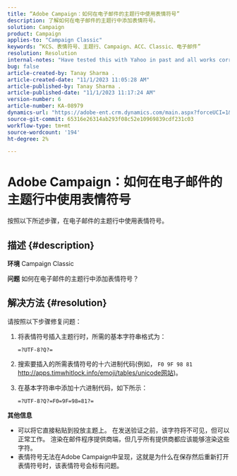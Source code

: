 ```yaml
---
title: “Adobe Campaign：如何在电子邮件的主题行中使用表情符号”
description: 了解如何在电子邮件的主题行中添加表情符号。
solution: Campaign
product: Campaign
applies-to: "Campaign Classic"
keywords: “KCS、表情符号、主题行、Campaign、ACC、Classic、电子邮件”
resolution: Resolution
internal-notes: "Have tested this with Yahoo in past and all works correctly, but Microsoft Outlook only displays the encoding"
bug: false
article-created-by: Tanay Sharma .
article-created-date: "11/1/2023 11:05:28 AM"
article-published-by: Tanay Sharma .
article-published-date: "11/1/2023 11:17:24 AM"
version-number: 6
article-number: KA-08979
dynamics-url: "https://adobe-ent.crm.dynamics.com/main.aspx?forceUCI=1&pagetype=entityrecord&etn=knowledgearticle&id=dd8ab88c-a678-ee11-8179-6045bd006149"
source-git-commit: 65316e26314ab293f08c52e10969839cdf231c03
workflow-type: tm+mt
source-wordcount: '194'
ht-degree: 2%

---
```


# Adobe Campaign：如何在电子邮件的主题行中使用表情符号


按照以下所述步骤，在电子邮件的主题行中使用表情符号。

## 描述 {#description}


<b>环境</b>
Campaign Classic

<b>问题</b>
如何在电子邮件的主题行中添加表情符号？




## 解决方法 {#resolution}


请按照以下步骤修复问题：

1. 将表情符号插入主题行时，所需的基本字符串格式为：

   `=?UTF-8?Q?=`
2. 搜索要插入的所需表情符号的十六进制代码(例如， `F0 9F 98 81` http://apps.timwhitlock.info/emoji/tables/unicode网站)。
3. 在基本字符串中添加十六进制代码，如下所示：

   `=?UTF-8?Q?=F0=9F=98=81?=`


<b>其他信息</b>

- 可以将它直接粘贴到投放主题上。 在发送验证之前，该字符将不可见，但可以正常工作。 渲染在邮件程序提供商端，但几乎所有提供商都应该能够渲染这些字符。
- 表情符号无法在Adobe Campaign中呈现，这就是为什么在保存然后重新打开表情符号时，该表情符号会标有问题。



